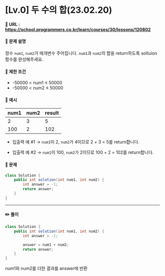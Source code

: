 # [Lv.0] 두 수의 합(23.02.20)

#### 📌 URL : https://school.programmers.co.kr/learn/courses/30/lessons/120802

#### 📌 문제 설명

정수 `num1`, `num2`가 매개변수 주어집니다. `num1`과 `num2`의 합을 return하도록 soltuion 함수를 완성해주세요.

#### 📌 제한 조건

- -50000 < num1 ≤ 50000
- -50000 < num2 ≤ 50000

#### 📌 예시

| num1 | num2 | result |
| ---- | ---- | ------ |
| 2    | 3    | 5      |
| 100  | 2    | 102    |

- 입출력 예 #1
  → `num1`이 2, `num2`가 4이므로 2 + 3 = 5를 return합니다.

- 입출력 예 #2
  → `num1`이 100, `num2`가 2이므로 100 + 2 = 102를 return합니다.

#### 📌 문제

```java
class Solution {
    public int solution(int num1, int num2) {
        int answer = -1;
        return answer;
    }
}
```

---

#### ✏️ 풀이

```java
class Solution {
    public int solution(int num1, int num2) {
        int answer = -1;

        answer = num1 + num2;
        return answer;
    }
}
```

num1와 num2를 더한 결과를 answer에 반환
